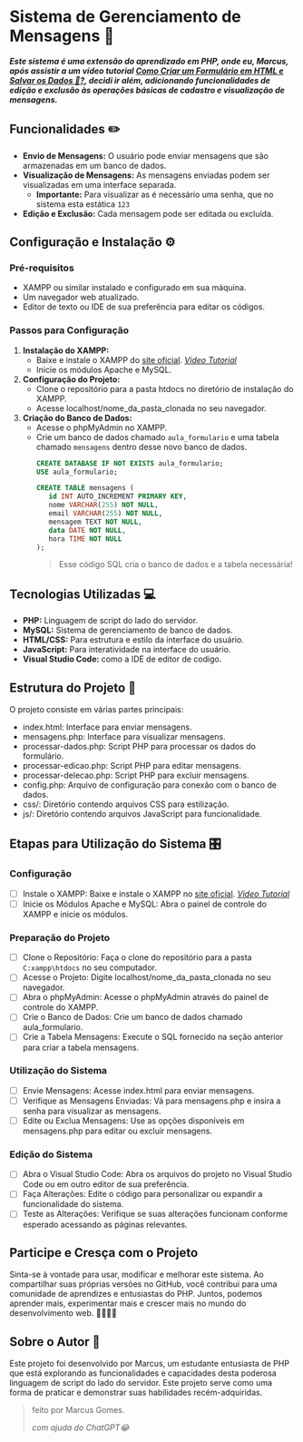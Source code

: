 # Sistema de Gerenciamento de Mensagens 💾
_**Este sistema é uma extensão do aprendizado em PHP, onde eu, Marcus, após assistir a um vídeo tutorial [Como Criar um Formulário em HTML e Salvar os Dados 💾?](https://www.youtube.com/watch?v=ZmaBaS5VroQ), 
decidi ir além, adicionando funcionalidades de edição e exclusão às operações básicas de cadastro e visualização de mensagens.**_

## Funcionalidades ✏️
- **Envio de Mensagens:** O usuário pode enviar mensagens que são armazenadas em um banco de dados.
- **Visualização de Mensagens:** As mensagens enviadas podem ser visualizadas em uma interface separada.
  - **Importante:** Para visualizar as é necessário uma senha, que no sistema esta estática `123`
- **Edição e Exclusão:** Cada mensagem pode ser editada ou excluída.

## Configuração e Instalação ⚙️
### Pré-requisitos
- XAMPP ou similar instalado e configurado em sua máquina.
- Um navegador web atualizado.
- Editor de texto ou IDE de sua preferência para editar os códigos.

### Passos para Configuração
1. **Instalação do XAMPP:**
    - Baixe e instale o XAMPP do [site oficial](https://www.apachefriends.org/pt_br/index.html). [_Video Tutorial_](https://www.youtube.com/watch?v=i_ypCik4VX0)
    - Inicie os módulos Apache e MySQL.
1. **Configuração do Projeto:**
    - Clone o repositório para a pasta htdocs no diretório de instalação do XAMPP.
    - Acesse localhost/nome_da_pasta_clonada no seu navegador.
1. **Criação do Banco de Dados:**
    - Acesse o phpMyAdmin no XAMPP.
    - Crie um banco de dados chamado `aula_formulario` e uma tabela chamado `mensagens` dentro desse novo banco de dados.
       ```sql
      CREATE DATABASE IF NOT EXISTS aula_formulario;
      USE aula_formulario;
       
      CREATE TABLE mensagens (
          id INT AUTO_INCREMENT PRIMARY KEY,
          nome VARCHAR(255) NOT NULL,
          email VARCHAR(255) NOT NULL,
          mensagem TEXT NOT NULL,
          data DATE NOT NULL,
          hora TIME NOT NULL
      );
        ```
       > Esse código SQL cria o banco de dados e a tabela necessária!

## Tecnologias Utilizadas 💻
- **PHP:** Linguagem de script do lado do servidor.
- **MySQL:** Sistema de gerenciamento de banco de dados.
- **HTML/CSS:** Para estrutura e estilo da interface do usuário.
- **JavaScript:** Para interatividade na interface do usuário.
- **Visual Studio Code:** como a IDE de editor de codigo.

## Estrutura do Projeto 📐
O projeto consiste em várias partes principais:
- index.html: Interface para enviar mensagens.
- mensagens.php: Interface para visualizar mensagens.
- processar-dados.php: Script PHP para processar os dados do formulário.
- processar-edicao.php: Script PHP para editar mensagens.
- processar-delecao.php: Script PHP para excluir mensagens.
- config.php: Arquivo de configuração para conexão com o banco de dados.
- css/: Diretório contendo arquivos CSS para estilização.
- js/: Diretório contendo arquivos JavaScript para funcionalidade.

## Etapas para Utilização do Sistema 🎛️
### Configuração
- [ ]  Instale o XAMPP: Baixe e instale o XAMPP no [site oficial](https://www.apachefriends.org/pt_br/index.html). [_Video Tutorial_](https://www.youtube.com/watch?v=i_ypCik4VX0)
- [ ]  Inicie os Módulos Apache e MySQL: Abra o painel de controle do XAMPP e inicie os módulos.
### Preparação do Projeto
- [ ]  Clone o Repositório: Faça o clone do repositório para a pasta `C:xampp\htdocs` no seu computador. 
- [ ]  Acesse o Projeto: Digite localhost/nome_da_pasta_clonada no seu navegador.
- [ ]  Abra o phpMyAdmin: Acesse o phpMyAdmin através do painel de controle do XAMPP.
- [ ]  Crie o Banco de Dados: Crie um banco de dados chamado aula_formulario.
- [ ]  Crie a Tabela Mensagens: Execute o SQL fornecido na seção anterior para criar a tabela mensagens.
### Utilização do Sistema
- [ ]  Envie Mensagens: Acesse index.html para enviar mensagens.
- [ ]  Verifique as Mensagens Enviadas: Vá para mensagens.php e insira a senha para visualizar as mensagens.
- [ ]  Edite ou Exclua Mensagens: Use as opções disponíveis em mensagens.php para editar ou excluir mensagens.
### Edição do Sistema
- [ ]  Abra o Visual Studio Code: Abra os arquivos do projeto no Visual Studio Code ou em outro editor de sua preferência.
- [ ]  Faça Alterações: Edite o código para personalizar ou expandir a funcionalidade do sistema.
- [ ]  Teste as Alterações: Verifique se suas alterações funcionam conforme esperado acessando as páginas relevantes.

## Participe e Cresça com o Projeto
Sinta-se à vontade para usar, modificar e melhorar este sistema. Ao compartilhar suas próprias versões no GitHub, você contribui para uma comunidade de aprendizes e entusiastas do PHP. 
Juntos, podemos aprender mais, experimentar mais e crescer mais no mundo do desenvolvimento web. 🌟👨‍💻🌐

## Sobre o Autor 🙎
Este projeto foi desenvolvido por Marcus, um estudante entusiasta de PHP que está explorando as funcionalidades e capacidades desta poderosa linguagem de script do lado do servidor. 
Este projeto serve como uma forma de praticar e demonstrar suas habilidades recém-adquiridas.

> feito por Marcus Gomes.
>  
> _com ajuda do ChatGPT😂_
